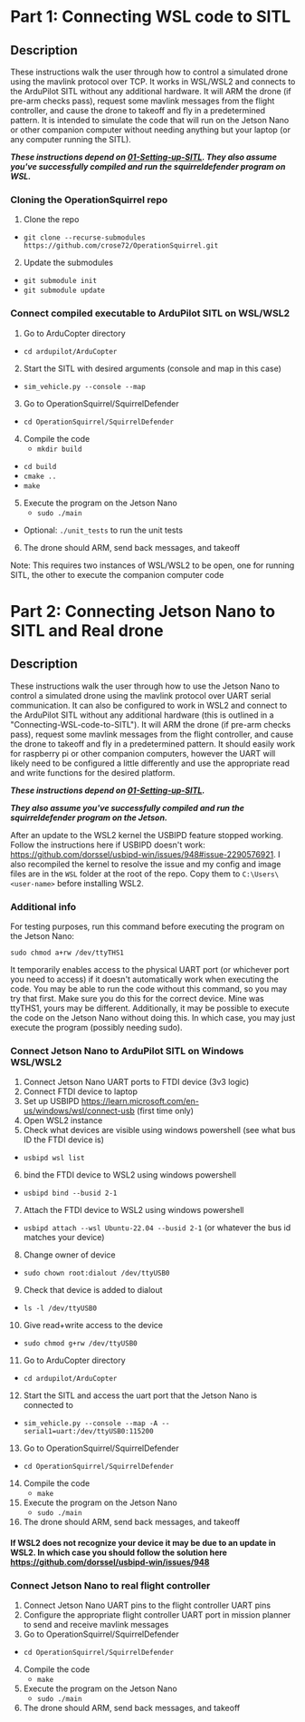 # Part 1: Connecting WSL code to SITL

## Description

These instructions walk the user through how to control a simulated drone using the mavlink protocol over TCP.  It works in WSL/WSL2 and connects to the ArduPilot SITL without any additional hardware.  It will ARM the drone (if pre-arm checks pass), request some mavlink messages from the flight controller, and cause the drone to takeoff and fly in a predetermined pattern.  It is intended to simulate the code that will run on the Jetson Nano or other companion computer without needing anything but your laptop (or any computer running the SITL).  

***These instructions depend on [01-Setting-up-SITL](https://github.com/crose72/OperationSquirrel/blob/dev/docs/01-Setting-up-SITL.md).  They also assume you've successfully compiled and run the squirreldefender program on WSL.***

### Cloning the OperationSquirrel repo

1. Clone the repo

- `git clone --recurse-submodules https://github.com/crose72/OperationSquirrel.git`

2. Update the submodules

- `git submodule init`
- `git submodule update`

### Connect compiled executable to ArduPilot SITL on WSL/WSL2

1. Go to ArduCopter directory

- `cd ardupilot/ArduCopter`

2. Start the SITL with desired arguments (console and map in this case)

- `sim_vehicle.py --console --map`

3. Go to OperationSquirrel/SquirrelDefender

- `cd OperationSquirrel/SquirrelDefender`

4. Compile the code
    - `mkdir build`

- `cd build`
- `cmake ..`
- `make`

5. Execute the program on the Jetson Nano
    - `sudo ./main`

- Optional: `./unit_tests` to run the unit tests

6. The drone should ARM, send back messages, and takeoff

Note: This requires two instances of WSL/WSL2 to be open, one for running SITL, the other to execute the companion computer code

# Part 2: Connecting Jetson Nano to SITL and Real drone

## Description

These instructions walk the user through how to use the Jetson Nano to control a simulated drone using the mavlink protocol over UART serial communication.  It can also be configured to work in WSL2 and connect to the ArduPilot SITL without any additional hardware (this is outlined in a "Connecting-WSL-code-to-SITL").  It will ARM the drone (if pre-arm checks pass), request some mavlink messages from the flight controller, and cause the drone to takeoff and fly in a predetermined pattern.  It should easily work for raspberry pi or other companion computers, however the UART will likely need to be configured a little differently and use the appropriate read and write functions for the desired platform.  

***These instructions depend on [01-Setting-up-SITL](https://github.com/crose72/OperationSquirrel/blob/dev/docs/01-Setting-up-SITL.md).***

***They also assume you've successfully compiled and run the squirreldefender program on the Jetson.***

After an update to the WSL2 kernel the USBIPD feature stopped working.  Follow the instructions here if USBIPD doesn't work: <https://github.com/dorssel/usbipd-win/issues/948#issue-2290576921>.  I also recompiled the kernel to resolve the issue and my config and image files are in the `WSL` folder at the root of the repo.  Copy them to `C:\Users\<user-name>` before installing WSL2.

### Additional info

For testing purposes, run this command before executing the program on the Jetson Nano:

`sudo chmod a+rw /dev/ttyTHS1`

It temporarily enables access to the physical UART port (or whichever port you need to access) if it doesn't automatically work when executing the code.  You may be able to run the code without this command, so you may try that first.  Make sure you do this for the correct device.  Mine was ttyTHS1, yours may be different.  Additionally, it may be possible to execute the code on the Jetson Nano without doing this.  In which case, you may just execute the program (possibly needing sudo).

### Connect Jetson Nano to ArduPilot SITL on Windows WSL/WSL2

1. Connect Jetson Nano UART ports to FTDI device (3v3 logic)
2. Connect FTDI device to laptop
3. Set up USBIPD <https://learn.microsoft.com/en-us/windows/wsl/connect-usb> (first time only)
4. Open WSL2 instance
5. Check what devices are visible using windows powershell (see what bus ID the FTDI device is)

- `usbipd wsl list`


6. bind the FTDI device to WSL2 using windows powershell

- `usbipd bind --busid 2-1`

7. Attach the FTDI device to WSL2 using windows powershell

- `usbipd attach --wsl Ubuntu-22.04 --busid 2-1` (or whatever the bus id matches your device)

8. Change owner of device

- `sudo chown root:dialout /dev/ttyUSB0`

9. Check that device is added to dialout

- `ls -l /dev/ttyUSB0`

10. Give read+write access to the device

- `sudo chmod g+rw /dev/ttyUSB0`

11. Go to ArduCopter directory

- `cd ardupilot/ArduCopter`

12. Start the SITL and access the uart port that the Jetson Nano is connected to

- `sim_vehicle.py --console --map -A --serial1=uart:/dev/ttyUSB0:115200`

13. Go to OperationSquirrel/SquirrelDefender

- `cd OperationSquirrel/SquirrelDefender`

14. Compile the code
    - `make`
15. Execute the program on the Jetson Nano
    - `sudo ./main`
16. The drone should ARM, send back messages, and takeoff

#### If WSL2 does not recognize your device it may be due to an update in WSL2.  In which case you should follow the solution here <https://github.com/dorssel/usbipd-win/issues/948>

### Connect Jetson Nano to real flight controller

1. Connect Jetson Nano UART pins to the flight controller UART pins
2. Configure the appropriate flight controller UART port in mission planner to send and receive mavlink messages
3. Go to OperationSquirrel/SquirrelDefender

- `cd OperationSquirrel/SquirrelDefender`

4. Compile the code
    - `make`
5. Execute the program on the Jetson Nano
    - `sudo ./main`
6. The drone should ARM, send back messages, and takeoff
